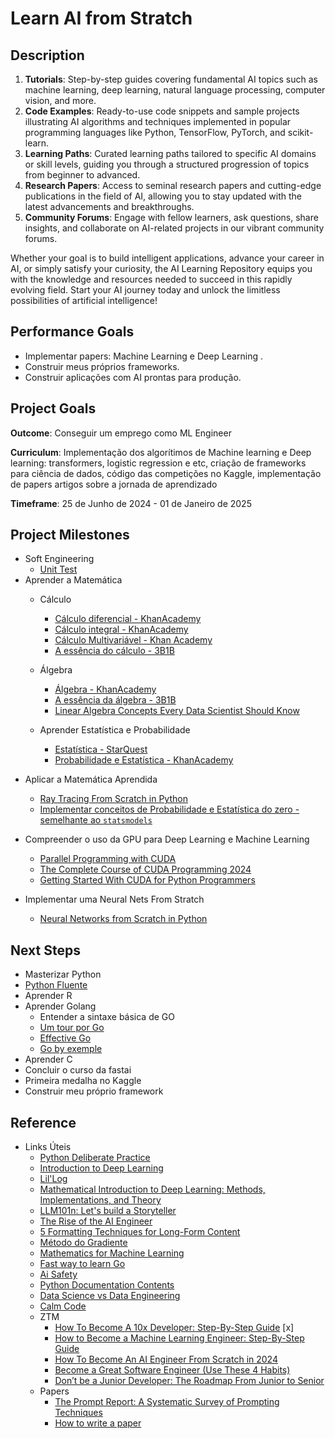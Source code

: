 # Learn AI from Stratch

## Description

1. **Tutorials**: Step-by-step guides covering fundamental AI topics such as machine learning, deep learning, natural language processing, computer vision, and more.
2. **Code Examples**: Ready-to-use code snippets and sample projects illustrating AI algorithms and techniques implemented in popular programming languages like Python, TensorFlow, PyTorch, and scikit-learn.
3. **Learning Paths**: Curated learning paths tailored to specific AI domains or skill levels, guiding you through a structured progression of topics from beginner to advanced.
4. **Research Papers**: Access to seminal research papers and cutting-edge publications in the field of AI, allowing you to stay updated with the latest advancements and breakthroughs.
5. **Community Forums**: Engage with fellow learners, ask questions, share insights, and collaborate on AI-related projects in our vibrant community forums.

Whether your goal is to build intelligent applications, advance your career in AI, or simply satisfy your curiosity, the AI Learning Repository equips you with the knowledge and resources needed to succeed in this rapidly evolving field. Start your AI journey today and unlock the limitless possibilities of artificial intelligence!

## Performance Goals
* Implementar papers: Machine Learning e Deep Learning .
* Construir meus próprios frameworks.
* Construir aplicações com AI prontas para produção.

## Project Goals
**Outcome**: Conseguir um emprego como ML Engineer

**Curriculum**: Implementação dos algorítimos de Machine learning e Deep learning: transformers, logistic regression e etc, criação de frameworks para ciência de dados, código das competições no Kaggle, implementação de papers artigos sobre a jornada de aprendizado

**Timeframe**:  25 de Junho de 2024 - 01 de Janeiro de 2025

## Project Milestones
* Soft Engineering
  - [Unit Test](https://www.youtube.com/watch?v=6tNS--WetLI)
* Aprender a Matemática
  - Cálculo
    - [Cálculo diferencial - KhanAcademy](https://pt.khanacademy.org/profile/me/courses)
    - [Cálculo integral - KhanAcademy](https://pt.khanacademy.org/math/integral-calculus)
    - [Cálculo Multivariável - Khan Academy](https://pt.khanacademy.org/math/multivariable-calculus)
    - [A essência do cálculo - 3B1B](https://www.youtube.com/watch?v=WUvTyaaNkzM&list=PLZHQObOWTQDMsr9K-rj53DwVRMYO3t5Yr)
  - Álgebra
      - [Álgebra - KhanAcademy](https://pt.khanacademy.org/math/linear-algebra)
      - [A essência da álgebra - 3B1B](https://www.youtube.com/watch?v=fNk_zzaMoSs&list=PLZHQObOWTQDPD3MizzM2xVFitgF8hE_ab)
      - [Linear Algebra Concepts Every Data Scientist Should Know](https://medium.com/bitgrit-data-science-publication/linear-algebra-concepts-every-data-scientist-should-know-18b00bd453dd)
  - Aprender Estatística e Probabilidade

      - [Estatística - StarQuest](https://www.youtube.com/watch?v=qBigTkBLU6g&list=PLblh5JKOoLUK0FLuzwntyYI10UQFUhsY9)
      -  [Probabilidade e Estatística - KhanAcademy](https://pt.khanacademy.org/math/statistics-probability)

- Aplicar a Matemática Aprendida
    - [Ray Tracing From Scratch in Python](https://omaraflak.medium.com/ray-tracing-from-scratch-in-python-41670e6a96f9)
    - [Implementar conceitos de Probabilidade e Estatística do zero - semelhante ao `statsmodels`](https://www.statsmodels.org/stable/index.html)

- Compreender o uso da GPU para Deep Learning e Machine Learning
    - [Parallel Programming with CUDA](https://www.reddit.com/r/MachineLearning/comments/w52iev/d_what_are_some_good_resources_to_learn_cuda/?rdt=56191)
    - [The Complete Course of CUDA Programming 2024](https://www.udemy.com/course/cuda-course/?couponCode=ST18MT62524)
    - [Getting Started With CUDA for Python Programmers](https://www.youtube.com/watch?v=nOxKexn3iBo)

- Implementar uma Neural Nets From Stratch
    - [Neural Networks from Scratch in Python](https://www.youtube.com/playlist?list=PLQVvvaa0QuDcjD5BAw2DxE6OF2tius3V3)

## Next Steps 
- Masterizar Python
- [Python Fluente](https://pythonfluente.com/#_para_quem_%C3%A9_esse_livro)
- Aprender R
- Aprender Golang
    - Entender a sintaxe básica de GO
    - [Um tour por Go](https://go-tour-br.appspot.com/tour/basics/1)
    - [Effective Go](https://go.dev/doc/effective_go)
    - [Go by exemple](https://gobyexample.com/)
- Aprender C
- Concluir o curso da fastai
- Primeira medalha no Kaggle
- Construir meu próprio framework

## Reference
- Links Úteis
    - [Python Deliberate Practice](https://github.com/robert8138/python-deliberate-practice)
    - [Introduction to Deep Learning](https://sebastianraschka.com/blog/2021/dl-course.html#l01-introduction-to-deep-learning)
    - [Lil'Log](https://lilianweng.github.io/)
    - [Mathematical Introduction to Deep Learning: Methods, Implementations, and Theory](https://arxiv.org/pdf/2310.20360)
    - [LLM101n: Let's build a Storyteller](https://github.com/karpathy/LLM101n?tab=readme-ov-file)
    - [The Rise of the AI Engineer](https://www.latent.space/p/ai-engineer)
    - [5 Formatting Techniques for Long-Form Content](https://www.nngroup.com/articles/formatting-long-form-content/)
    -  [Método do Gradiente](https://pt.khanacademy.org/math/multivariable-calculus/applications-of-multivariable-derivatives/optimizing-multivariable-functions/a/what-is-gradient-descent)
    -  [Mathematics for Machine Learning](https://mml-book.github.io/)
    -  [Fast way to learn Go](https://www.reddit.com/r/golang/comments/1465pwq/fastest_way_to_learn_golang/)
    -  [Ai Safety](https://80000hours.org/career-reviews/ai-safety-researcher/)
    -  [Python Documentation Contents](https://docs.python.org/3/contents.html)
    -  [Data Science vs Data Engineering](https://www.datacamp.com/blog/data-scientist-vs-data-engineer)
    -  [Calm Code](https://calmcode.io/)
    -  ZTM
        -  [How To Become A 10x Developer: Step-By-Step Guide](https://zerotomastery.io/blog/how-to-become-a-10x-developer/#What-is-a-10x-Developer) [x]
        -  [How to Become a Machine Learning Engineer: Step-By-Step Guide](https://zerotomastery.io/blog/how-to-become-a-machine-learning-engineer/)
        -  [How To Become An AI Engineer From Scratch in 2024](https://zerotomastery.io/blog/how-to-become-an-ai-engineer-from-scratch/)
        -  [Become a Great Software Engineer (Use These 4 Habits)](https://zerotomastery.io/blog/how-to-be-a-great-software-engineer/)
        -  [Don’t be a Junior Developer: The Roadmap From Junior to Senior](https://zerotomastery.io/blog/dont-be-a-junior-developer-the-roadmap/)
  - Papers
    - [The Prompt Report: A Systematic Survey of Prompting Techniques](https://arxiv.org/pdf/2406.06608)
    - [How to write  a paper](http://halfonlab.ccr.buffalo.edu/other_docs/scientific_paper.pdf)
